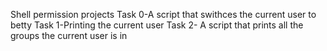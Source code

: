Shell permission projects
Task 0-A script that swithces the current user to betty
Task 1-Printing the current user
Task 2- A script that prints all the groups the current user is in
